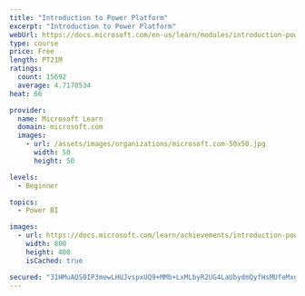 ```yaml
---
title: "Introduction to Power Platform"
excerpt: "Introduction to Power Platform"
webUrl: https://docs.microsoft.com/en-us/learn/modules/introduction-power-platform/
type: course
price: Free
length: PT21M
ratings:
  count: 15692
  average: 4.7170534
heat: 66

provider:
  name: Microsoft Learn
  domain: microsoft.com
  images:
    - url: /assets/images/organizations/microsoft.com-50x50.jpg
      width: 50
      height: 50

levels:
  - Beginner

topics:
  - Power BI

images:
  - url: https://docs.microsoft.com/learn/achievements/introduction-power-platform-social.png
    width: 800
    height: 400
    isCached: true

secured: "31HMuAQS0IP3mewLHUJvspxUQ9+MMb+LxMLbyR2UG4LaUbydmQyfHsMUfeMxgy5j6aMUGa0Zf68LMC1C5wFTpm+pd6qKaZb1/AiB9DAPTfGa+uwjceETf9E9fE/vC1ca3Hin1m1y0N517MWAdkZkY+b5jRoF+wuBTkY8xliJw546rn6Fh9lm9opEaZRcrUuRIAf6ngQXiwHZxtVGxQwDc9UikQZQGiYRbf+MdbvnBFA0RtVZ7vn7Sn+H4O91BdpN4PQNZ7QmsrSsoj/28uYcheRnuD6qZbLZiwS7hwr3FzF2uDxAS3DwKpEcVq6XBosSzxkacTp34g1ZzLFKjD6sQorDZPvXddXsuvo03X2qgpOOUUKCgD4+kGrpZ18FkDyzfTtrh/R2OVRf3mNKIidykA4kzO85Eo0WENi64vrusURUiUrKlxhJdnn3LMl3tKCO;yEaiOeXb5oQS0C+oVz+1EA=="
---
```


